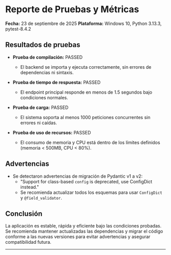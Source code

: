 # Reporte de Pruebas y Métricas

**Fecha:** 23 de septiembre de 2025
**Plataforma:** Windows 10, Python 3.13.3, pytest-8.4.2

## Resultados de pruebas

- **Prueba de compilación:** PASSED
  - El backend se importa y ejecuta correctamente, sin errores de dependencias ni sintaxis.

- **Prueba de tiempo de respuesta:** PASSED
  - El endpoint principal responde en menos de 1.5 segundos bajo condiciones normales.

- **Prueba de carga:** PASSED
  - El sistema soporta al menos 1000 peticiones concurrentes sin errores ni caídas.

- **Prueba de uso de recursos:** PASSED
  - El consumo de memoria y CPU está dentro de los límites definidos (memoria < 500MB, CPU < 80%).

## Advertencias

- Se detectaron advertencias de migración de Pydantic v1 a v2:
  - "Support for class-based `config` is deprecated, use ConfigDict instead."
  - Se recomienda actualizar todos los esquemas para usar `ConfigDict` y `@field_validator`.

## Conclusión

La aplicación es estable, rápida y eficiente bajo las condiciones probadas. Se recomienda mantener actualizadas las dependencias y migrar el código conforme a las nuevas versiones para evitar advertencias y asegurar compatibilidad futura.

---

